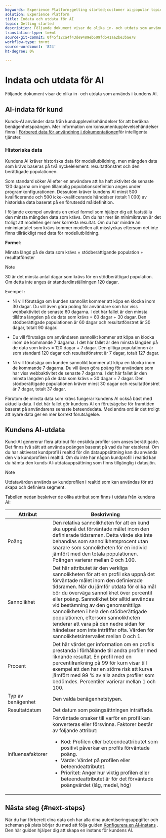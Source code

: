 ```yaml
---
keywords: Experience Platform;getting started;customer ai;popular topics;customer ai input;customer ai output
solution: Experience Platform
title: Indata och utdata för AI
topic: Getting started
description: Följande dokument visar de olika in- och utdata som används i kundens AI.
translation-type: tm+mt
source-git-commit: 0f45f12ca4f43de9489eb609fd541aa2be3bae78
workflow-type: tm+mt
source-wordcount: '824'
ht-degree: 0%

---
```



# Indata och utdata för AI

Följande dokument visar de olika in- och utdata som används i kundens AI.

## AI-indata för kund

Kunds-AI använder data från kundupplevelsehändelser för att beräkna benägenhetspoängen. Mer information om konsumentupplevelsehändelser finns i [Förbered data för användning i dokumentationen](../data-preparation.md)för intelligenta tjänster.

### Historiska data

Kundens AI kräver historiska data för modellutbildning, men mängden data som krävs baseras på två nyckelelement: resultatfönstret och den berättigade populationen.

Som standard söker AI efter en användare att ha haft aktivitet de senaste 120 dagarna om ingen tillämplig populationsdefinition anges under programkonfigurationen. Dessutom kräver kundens AI minst 500 kvalificerande och 500 icke-kvalificerande händelser (totalt 1 000) av historiska data baserat på en förutsedd måldefinition.

I följande exempel används en enkel formel som hjälper dig att fastställa den minsta mängden data som krävs. Om du har mer än minimikraven är det troligt att modellen ger mer korrekta resultat. Om du har mindre än minimiantalet som krävs kommer modellen att misslyckas eftersom det inte finns tillräckligt med data för modellutbildning.

**Formel**:

Minsta längd på de data som krävs = stödberättigande population + resultatfönster

>[!NOTE]
>
> 30 är det minsta antal dagar som krävs för en stödberättigad population. Om detta inte anges är standardinställningen 120 dagar.

Exempel :

- Ni vill förutsäga om kunden sannolikt kommer att köpa en klocka inom 30 dagar. Du vill även göra poäng för användare som har viss webbaktivitet de senaste 60 dagarna. I det här fallet är den minsta tillåtna längden på de data som krävs = 60 dagar + 30 dagar. Den stödberättigade populationen är 60 dagar och resultatfönstret är 30 dagar, totalt 90 dagar.

- Du vill förutsäga om användaren sannolikt kommer att köpa en klocka inom de kommande 7 dagarna. I det här fallet är den minsta längden på de data som krävs = 120 dagar + 7 dagar. Den giltiga populationen är som standard 120 dagar och resultatfönstret är 7 dagar, totalt 127 dagar.

- Ni vill förutsäga om kunden sannolikt kommer att köpa en klocka inom de kommande 7 dagarna. Du vill även göra poäng för användare som har viss webbaktivitet de senaste 7 dagarna. I det här fallet är den minsta längden på de data som krävs = 30 dagar + 7 dagar. Den stödberättigade populationen kräver minst 30 dagar och resultatfönstret är 7 dagar, totalt 37 dagar.

Förutom de minsta data som krävs fungerar kundens AI också bäst med aktuella data. I det här fallet gör kundens AI en förutsägelse för framtiden baserat på användarens senaste beteendedata. Med andra ord är det troligt att nyare data ger en mer korrekt förutsägelse.

## Kundens AI-utdata

Kund-AI genererar flera attribut för enskilda profiler som anses berättigade. Det finns två sätt att använda poängen baserat på vad du har etablerat. Om du har aktiverat kundprofil i realtid för din datauppsättning kan du använda den via kundprofilen i realtid. Om du inte har någon kundprofil i realtid kan du hämta den kunds-AI-utdatauppsättning som finns tillgänglig i datasjön.

>[!NOTE]
>
>Utdatavärden används av kundprofilen i realtid som kan användas för att skapa och definiera segment.

Tabellen nedan beskriver de olika attribut som finns i utdata från kundens AI:

| Attribut | Beskrivning |
| ----- | ----------- |
| Poäng | Den relativa sannolikheten för att en kund ska uppnå det förväntade målet inom den definierade tidsramen. Detta värde ska inte behandlas som sannolikhetsprocent utan snarare som sannolikheten för en individ jämfört med den totala populationen. Poängen varierar mellan 0 och 100. |
| Sannolikhet | Det här attributet är den verkliga sannolikheten för att en profil ska uppnå det förväntade målet inom den definierade tidsramen. När du jämför utdata för olika mål bör du överväga sannolikhet över percentil eller poäng. Sannolikhet bör alltid användas vid bestämning av den genomsnittliga sannolikheten i hela den stödberättigade populationen, eftersom sannolikheten tenderar att vara på den nedre sidan för händelser som inte inträffar ofta. Värden för sannolikhetsintervallet mellan 0 och 1. |
| Procent | Det här värdet ger information om en profils prestanda i förhållande till andra profiler med liknande resultat. En profil med en percentilrankning på 99 för kurn visar till exempel att den har en större risk att kurva jämfört med 99 % av alla andra profiler som bedömdes. Percentiler varierar mellan 1 och 100. |
| Typ av benägenhet | Den valda benägenhetstypen. |
| Resultatdatum | Det datum som poängsättningen inträffade. |
| Influensafaktorer | Förväntade orsaker till varför en profil kan konverteras eller försvinna. Faktorer består av följande attribut:<ul><li>Kod: Profilen eller beteendeattributet som positivt påverkar en profils förväntade poäng. </li><li>Värde: Värdet på profilen eller beteendeattributet.</li><li>Prioritet: Anger hur viktig profilen eller beteendeattributet är för det förväntade poängvärdet (låg, medel, hög)</li></ul> |

## Nästa steg {#next-steps}

När du har förberett dina data och har alla dina autentiseringsuppgifter och scheman på plats börjar du med att följa guiden [Konfigurera en AI-instans](./user-guide/configure.md) . Den här guiden hjälper dig att skapa en instans för kundens AI.